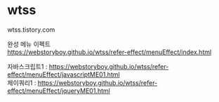 # wtss
wtss.tistory.com


완성
메뉴 이펙트 <br> https://webstoryboy.github.io/wtss/refer-effect/menuEffect/index.html <br>


자바스크립트1 : https://webstoryboy.github.io/wtss/refer-effect/menuEffect/javascriptME01.html<br> 
제이쿼리1 : https://webstoryboy.github.io/wtss/refer-effect/menuEffect/jqueryME01.html<br>

